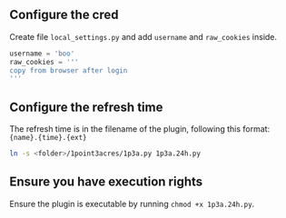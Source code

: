 

## Configure the cred
Create file `local_settings.py` and add `username` and `raw_cookies` inside.

```python
username = 'boo'
raw_cookies = '''
copy from browser after login
'''
```


## Configure the refresh time
The refresh time is in the filename of the plugin, following this format: `{name}.{time}.{ext}`

```bash
ln -s <folder>/1point3acres/1p3a.py 1p3a.24h.py
```

## Ensure you have execution rights
Ensure the plugin is executable by running `chmod +x 1p3a.24h.py`.
